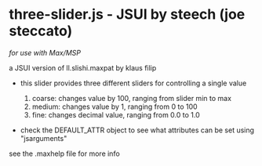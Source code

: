 # three-slider.js - JSUI by steech (joe steccato)

*for use with Max/MSP*

a JSUI version of ll.slishi.maxpat by klaus filip

- this slider provides three different sliders for controlling a single value
    1. coarse: changes value by 100, ranging from slider min to max
    2. medium: changes value by 1, ranging from 0 to 100
    3. fine: changes decimal value, ranging from 0.0 to 1.0

- check the DEFAULT_ATTR object to see what attributes can be set using "jsarguments"

see the .maxhelp file for more info